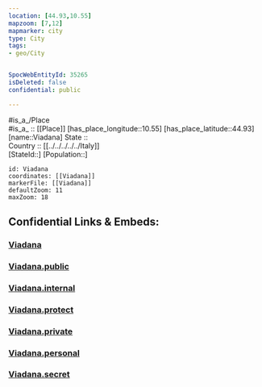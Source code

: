 ```yaml
---
location: [44.93,10.55] 
mapzoom: [7,12] 
mapmarker: city 
type: City
tags:
- geo/City


SpocWebEntityId: 35265
isDeleted: false
confidential: public

---
```

#is_a_/Place  
#is_a_ :: [[Place]] 
[has_place_longitude::10.55] 
[has_place_latitude::44.93] 
[name::Viadana] 
State ::  
Country :: [[../../../../../Italy]]  
[StateId::] 
[Population::] 



```leaflet
id: Viadana
coordinates: [[Viadana]] 
markerFile: [[Viadana]] 
defaultZoom: 11 
maxZoom: 18
```


## Confidential Links & Embeds: 

### [Viadana](/_Standards/Earth/Continent/Europe/Europe~South/Italy/regions~Italy/Lombardy/Mantova.Province/City/Viadana.md) 

### [Viadana.public](/_public/Earth/Continent/Europe/Europe~South/Italy/regions~Italy/Lombardy/Mantova.Province/City/Viadana.public.md) 

### [Viadana.internal](/_internal/Earth/Continent/Europe/Europe~South/Italy/regions~Italy/Lombardy/Mantova.Province/City/Viadana.internal.md) 

### [Viadana.protect](/_protect/Earth/Continent/Europe/Europe~South/Italy/regions~Italy/Lombardy/Mantova.Province/City/Viadana.protect.md) 

### [Viadana.private](/_private/Earth/Continent/Europe/Europe~South/Italy/regions~Italy/Lombardy/Mantova.Province/City/Viadana.private.md) 

### [Viadana.personal](/_personal/Earth/Continent/Europe/Europe~South/Italy/regions~Italy/Lombardy/Mantova.Province/City/Viadana.personal.md) 

### [Viadana.secret](/_secret/Earth/Continent/Europe/Europe~South/Italy/regions~Italy/Lombardy/Mantova.Province/City/Viadana.secret.md)

